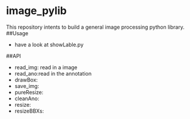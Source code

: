 image_pylib
==========
This repository intents to build a general image processing python library.
##Usage
- have a look at showLable.py

##API
- read_img: read in a image
- read_ano:read in the annotation
- drawBox:
- save_img:
- pureResize:
- cleanAno:
- resize:
- resizeBBXs:

